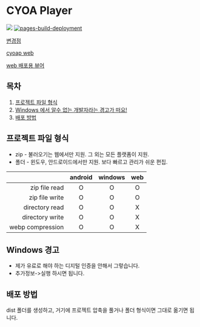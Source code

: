 # CYOA Player

<img src="https://img.shields.io/github/v/release/n7484443/cyoap_flutter"></img>
[![pages-build-deployment](https://github.com/n7484443/cyoap_flutter/actions/workflows/pages/pages-build-deployment/badge.svg?branch=gh-pages)](https://github.com/n7484443/cyoap_flutter/actions/workflows/pages/pages-build-deployment)

[변경점](https://github.com/n7484443/cyoap_flutter/blob/main/CHANGELOG.md)

[cyoap web](https://n7484443.github.io/cyoap_flutter/)

[web 배포용 뷰어](https://github.com/n7484443/cyoap_vue/releases/tag/v0.1.0)

## 목차
1. [프로젝트 파일 형식](#프로젝트-파일-형식)
2. [Windows 에서 알수 없는 개발자라는 경고가 떠요!](#Windows-경고)
3. [배포 방법](#배포-방법)

## 프로젝트 파일 형식
* zip - 불러오기는 웹에서만 지원. 그 외는 모든 플랫폼이 지원.
* 폴더 - 윈도우, 안드로이드에서만 지원. 보다 빠르고 관리가 쉬운 편집.

|                  | android | windows | web |
|-----------------:|:-------:|:-------:|:---:|
|    zip file read |    O    |    O    |  O  |
|   zip file write |    O    |    O    |  O  |
|   directory read |    O    |    O    |  X  |
|  directory write |    O    |    O    |  X  |
| webp compression |    O    |    O    |  X  |

## Windows 경고
* 제가 유료로 해야 하는 디지털 인증을 안해서 그렇습니다.
* 추가정보->실행 하시면 됩니다.
## 배포 방법
dist 폴더를 생성하고, 거기에 프로젝트 압축을 풀거나 폴더 형식이면 그대로 옮기면 됩니다.
